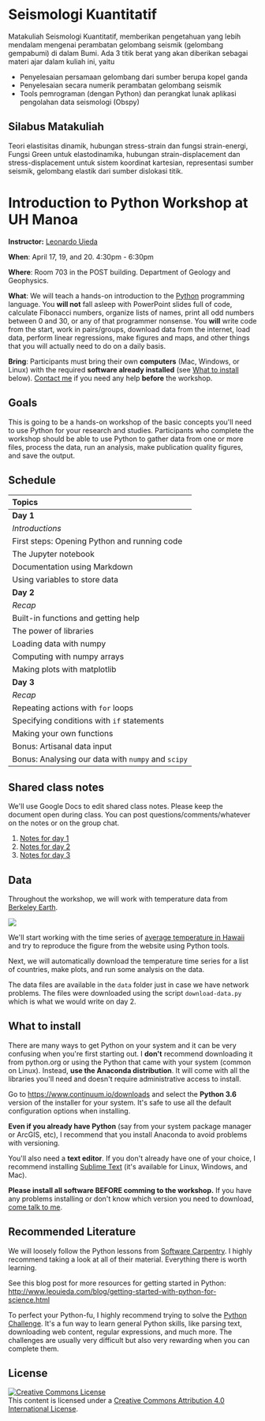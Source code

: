# Seismologi Kuantitatif
Matakuliah Seismologi Kuantitatif, memberikan pengetahuan yang lebih mendalam mengenai perambatan gelombang seismik (gelombang gempabumi) di dalam Bumi. 
Ada 3 titik berat yang akan diberikan sebagai materi ajar dalam kuliah ini, yaitu
* Penyelesaian persamaan gelombang dari sumber berupa kopel ganda
* Penyelesaian secara numerik perambatan gelombang seismik
* Tools pemrograman (dengan Python) dan perangkat lunak aplikasi pengolahan data seismologi (Obspy)

## Silabus Matakuliah

Teori elastisitas dinamik, hubungan stress-strain dan fungsi strain-energi, Fungsi Green untuk elastodinamika, 
hubungan strain-displacement dan stress-displacement untuk sistem koordinat kartesian, representasi sumber seismik, 
gelombang elastik dari sumber dislokasi titik.     

# Introduction to Python Workshop at UH Manoa

**Instructor:** [Leonardo Uieda](http://www.leouieda.com)

**When**:
April 17, 19, and 20. 4:30pm - 6:30pm

**Where**:
Room 703 in the POST building. Department of Geology and Geophysics.

**What**:
We will teach a hands-on introduction to the [Python](https://www.python.org/)
programming language.
You **will not** fall asleep with PowerPoint slides full of code,
calculate Fibonacci numbers, organize lists of names, print
all odd numbers between 0 and 30, or any of that programmer nonsense.
You **will** write code from the start, work in pairs/groups, download data
from the internet, load data, perform linear regressions, make figures and
maps, and other things that you will actually need to do on a daily basis.

**Bring**:
Participants must bring their own **computers** (Mac, Windows, or Linux) with the
required **software already installed** (see [What to install](what-to-install)
below).
[Contact me](http://www.leouieda.com/contact/) if you need any help **before**
the workshop.


## Goals

This is going to be a hands-on workshop of the basic concepts you'll need to
use Python for your research and studies.
Participants who complete the workshop should be able to use Python to gather
data from one or more files, process the data, run an analysis, make
publication quality figures, and save the output.


## Schedule

| **Topics** |
|:-----------|
| **Day 1** |
| *Introductions* |
| First steps: Opening Python and running code |
| The Jupyter notebook |
| Documentation using Markdown |
| Using variables to store data |
| **Day 2** |
| *Recap* |
| Built-in functions and getting help |
| The power of libraries |
| Loading data with numpy |
| Computing with numpy arrays |
| Making plots with matplotlib |
| **Day 3** |
| *Recap* |
| Repeating actions with `for` loops |
| Specifying conditions with `if` statements |
| Making your own functions |
| Bonus: Artisanal data input |
| Bonus: Analysing our data with `numpy` and `scipy` |


## Shared class notes

We'll use Google Docs to edit shared class notes.
Please keep the document open during class.
You can post questions/comments/whatever on the notes or
on the group chat.

1. [Notes for day 1](https://docs.google.com/document/d/1cfmbCcUbqQZJHqEPifhVT5hC07r0LHNTwIlckaj5gRk/edit?usp=sharing)
2. [Notes for day 2](https://docs.google.com/document/d/1i1daJKs6qrqtVEjxLSGd69Atay2UYujTn2YXVB_-FjU/edit?usp=sharing)
3. [Notes for day 3](https://docs.google.com/document/d/1amWSLCPh1EkjpfAdaE3-TUus1Apdjr_d-oC3Z-eL93s/edit?usp=sharing)


## Data

Throughout the workshop, we will work with temperature data from
[Berkeley Earth](http://berkeleyearth.org/).

[![](http://berkeleyearth.lbl.gov/auto/Regional/TAVG/Figures/global-land-TAVG-Trend.png)](http://berkeleyearth.lbl.gov/regions/global-land)

We'll start working with the time series of [average temperature in
Hawaii](http://berkeleyearth.lbl.gov/regions/hawaii) and try to reproduce the
figure from the website using Python tools.

Next, we will automatically download the temperature time series for a list of
countries, make plots, and run some analysis on the data.

The data files are available in the `data` folder just in case we have network
problems.
The files were downloaded using the script `download-data.py` which is what we
would write on day 2.


## What to install

There are many ways to get Python on your system and it can be very confusing
when you're first starting out.
I **don't** recommend downloading it from python.org or using the Python that
came with your system (common on Linux).
Instead, **use the Anaconda distribution**.
It will come with all the libraries you'll need and doesn't require
administrative access to install.

Go to https://www.continuum.io/downloads and select the **Python 3.6** version
of the installer for your system.
It's safe to use all the default configuration options when installing.

**Even if you already have Python** (say from your system package manager or
ArcGIS, etc), I recommend that you install Anaconda to avoid problems with
versioning.

You'll also need a **text editor**. If you don't already have one of your
choice, I recommend installing [Sublime Text](https://www.sublimetext.com/)
(it's available for Linux, Windows, and Mac).

**Please install all software BEFORE comming to the workshop.** If you have any
problems installing or don't know which version you need to download,
[come talk to me](http://www.leouieda.com/contact/).



## Recommended Literature

We will loosely follow the Python lessons from
[Software Carpentry](https://software-carpentry.org/).
I highly recommend taking a look at all of their material.
Everything there is worth learning.

See this blog post for more resources for getting started in Python:
http://www.leouieda.com/blog/getting-started-with-python-for-science.html

To perfect your Python-fu, I highly recommend trying to solve the
[Python Challenge](http://www.pythonchallenge.com/).
It's a fun way to learn general Python skills, like parsing text, downloading
web content, regular expressions, and much more.
The challenges are usually very difficult but also very rewarding when you can
complete them.


## License

<a rel="license" href="http://creativecommons.org/licenses/by/4.0/"><img alt="Creative Commons License" style="border-width:0" src="https://i.creativecommons.org/l/by/4.0/88x31.png" /></a><br />This content is licensed under a
<a rel="license" href="http://creativecommons.org/licenses/by/4.0/">Creative Commons Attribution 4.0 International License</a>.

